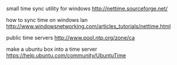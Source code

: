 small time sync utility for windows
http://nettime.sourceforge.net/

how to sync time on windows lan
http://www.windowsnetworking.com/articles_tutorials/nettime.html

public time servers
http://www.pool.ntp.org/zone/ca

make a ubuntu box into a time server
https://help.ubuntu.com/community/UbuntuTime